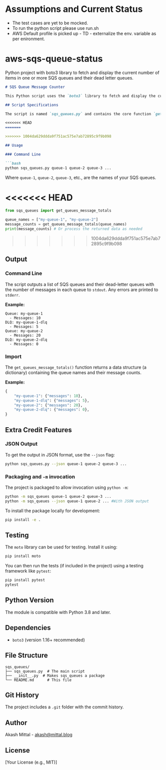 # Assumptions and Current Status
- The test cases are yet to be mocked.
- To run the python script please use run.sh
- AWS Default profile is picked up - TD - externalize the env. variable as per enironment.

# aws-sqs-queue-status
Python project with boto3 library to fetch and display the current number of items in one or more SQS queues and their dead letter queues.

```markdown
# SQS Queue Message Counter

This Python script uses the `boto3` library to fetch and display the current number of items (messages) in one or more SQS queues and their associated dead-letter queues (DLQs).

## Script Specifications

The script is named `sqs_queues.py` and contains the core function `get_queues_message_totals(queues: List)`.  It's designed to be used both directly from the command line and imported as a module.

<<<<<<< HEAD
=======

>>>>>>> 1004da629ddda9f751ac575e7ab72895c9f9b098

## Usage

### Command Line

```bash
python sqs_queues.py queue-1 queue-2 queue-3 ...
```
Where `queue-1`, `queue-2`, `queue-3`, etc., are the names of your SQS queues.

<<<<<<< HEAD
=======

```python
from sqs_queues import get_queues_message_totals

queue_names = ["my-queue-1", "my-queue-2"]
message_counts = get_queues_message_totals(queue_names)
print(message_counts) # Or process the returned data as needed
```
>>>>>>> 1004da629ddda9f751ac575e7ab72895c9f9b098

## Output

### Command Line

The script outputs a list of SQS queues and their dead-letter queues with the number of messages in each queue to `stdout`. Any errors are printed to `stderr`.

**Example:**

```
Queue: my-queue-1
  - Messages: 10
DLQ: my-queue-1-dlq
  - Messages: 5
Queue: my-queue-2
  - Messages: 20
DLQ: my-queue-2-dlq
  - Messages: 0
```

### Import

The `get_queues_message_totals()` function returns a data structure (a dictionary) containing the queue names and their message counts.

**Example:**

```python
{
    "my-queue-1": {"messages": 10},
    "my-queue-1-dlq": {"messages": 5},
    "my-queue-2": {"messages": 20},
    "my-queue-2-dlq": {"messages": 0},
}
```

## Extra Credit Features

### JSON Output

To get the output in JSON format, use the `--json` flag:

```bash
python sqs_queues.py --json queue-1 queue-2 queue-3 ...
```

### Packaging and `-m` invocation

The project is packaged to allow invocation using `python -m`:

```bash
python -m sqs_queues queue-1 queue-2 queue-3 ...
python -m sqs_queues --json queue-1 queue-2 ... #With JSON output
```

To install the package locally for development:

```bash
pip install -e .
```

## Testing

The `moto` library can be used for testing. Install it using:

```bash
pip install moto
```

You can then run the tests (if included in the project) using a testing framework like `pytest`:

```bash
pip install pytest
pytest
```

## Python Version

The module is compatible with Python 3.8 and later.

## Dependencies

* `boto3` (version 1.16+ recommended)

## File Structure

```
sqs_queues/
├── sqs_queues.py  # The main script
├── __init__.py  # Makes sqs_queues a package
└── README.md      # This file
```

## Git History

The project includes a `.git` folder with the commit history.

## Author

Akash Mittal - akash@mittal.blog

## License

[Your License (e.g., MIT)]
```
